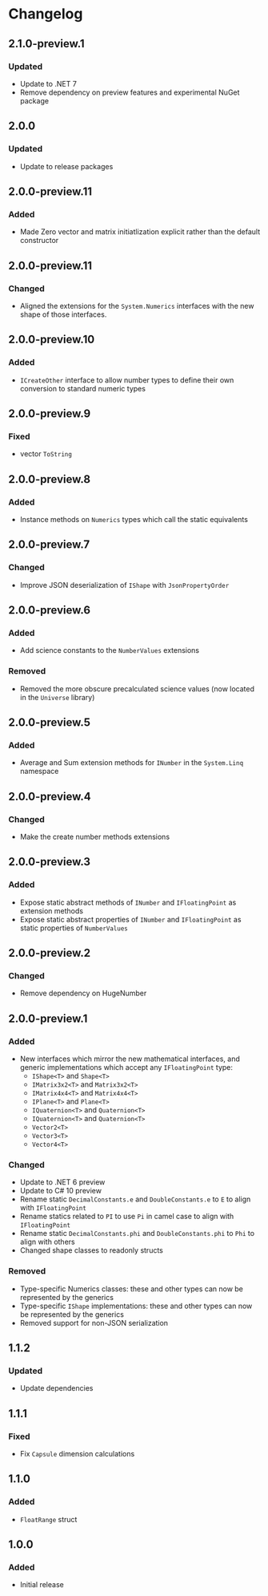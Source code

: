 # Changelog

## 2.1.0-preview.1
### Updated
- Update to .NET 7
- Remove dependency on preview features and experimental NuGet package

## 2.0.0
### Updated
- Update to release packages

## 2.0.0-preview.11
### Added
- Made Zero vector and matrix initiatlization explicit rather than the default constructor

## 2.0.0-preview.11
### Changed
- Aligned the extensions for the `System.Numerics` interfaces with the new shape of those interfaces.

## 2.0.0-preview.10
### Added
- `ICreateOther` interface to allow number types to define their own conversion to standard numeric types

## 2.0.0-preview.9
### Fixed
- vector `ToString`

## 2.0.0-preview.8
### Added
- Instance methods on `Numerics` types which call the static equivalents

## 2.0.0-preview.7
### Changed
- Improve JSON deserialization of `IShape` with `JsonPropertyOrder`

## 2.0.0-preview.6
### Added
- Add science constants to the `NumberValues` extensions
### Removed
- Removed the more obscure precalculated science values (now located in the `Universe` library)

## 2.0.0-preview.5
### Added
- Average and Sum extension methods for `INumber` in the `System.Linq` namespace

## 2.0.0-preview.4
### Changed
- Make the create number methods extensions

## 2.0.0-preview.3
### Added
- Expose static abstract methods of `INumber` and `IFloatingPoint` as extension methods
- Expose static abstract properties of `INumber` and `IFloatingPoint` as static properties of `NumberValues`

## 2.0.0-preview.2
### Changed
- Remove dependency on HugeNumber

## 2.0.0-preview.1
### Added
- New interfaces which mirror the new mathematical interfaces, and generic implementations which accept any `IFloatingPoint` type:
    - `IShape<T>` and `Shape<T>`
    - `IMatrix3x2<T>` and `Matrix3x2<T>`
    - `IMatrix4x4<T>` and `Matrix4x4<T>`
    - `IPlane<T>` and `Plane<T>`
    - `IQuaternion<T>` and `Quaternion<T>`
    - `IQuaternion<T>` and `Quaternion<T>`
    - `Vector2<T>`
    - `Vector3<T>`
    - `Vector4<T>`
### Changed
- Update to .NET 6 preview
- Update to C# 10 preview
- Rename static `DecimalConstants.e` and `DoubleConstants.e` to `E` to align with `IFloatingPoint`
- Rename statics related to `PI` to use `Pi` in camel case to align with `IFloatingPoint`
- Rename static `DecimalConstants.phi` and `DoubleConstants.phi` to `Phi` to align with others
- Changed shape classes to readonly structs
### Removed
- Type-specific Numerics classes: these and other types can now be represented by the generics
- Type-specific `IShape` implementations: these and other types can now be represented by the generics
- Removed support for non-JSON serialization

## 1.1.2
### Updated
- Update dependencies

## 1.1.1
### Fixed
- Fix `Capsule` dimension calculations

## 1.1.0
### Added
- `FloatRange` struct

## 1.0.0
### Added
- Initial release